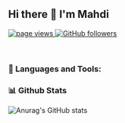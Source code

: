 ## Hi there 👋 I'm Mahdi

<p align="left">
  <a href="https://github.com/mahdi-marjani/mahdi-marjani">
    <img src="https://komarev.com/ghpvc/?username=mahdi-marjani" alt="page views" />
  </a>
  <a href="https://github.com/mahdi-marjani?tab=followers">
    <img alt="GitHub followers" src="https://img.shields.io/github/followers/mahdi-marjani?color=green&logo=github">
  </a>
</p>

<br/>

### 🔨 Languages and Tools:


### 📊 Github Stats
![Anurag's GitHub stats](https://github-readme-stats.vercel.app/api?username=mahdi-marjani&show_icons=true&theme=dark&hide_title=true)

<a href='https://github.com/mahdi-marjani/github-stats-transparent'>
</a>

<br/>
